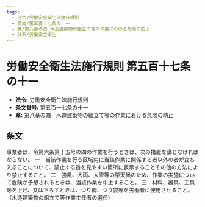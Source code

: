 ```yaml
---
tags:
  - 法令/労働安全衛生法施行規則
  - 条文/第五百十七条の十一
  - 章/第八章の四_木造建築物の組立て等の作業における危険の防止
  - 体系/労働安全衛生
---
```

# 労働安全衛生法施行規則 第五百十七条の十一

- **法令:** 労働安全衛生法施行規則
- **条文番号:** 第五百十七条の十一
- **章:** 第八章の四　木造建築物の組立て等の作業における危険の防止

## 条文
事業者は、令第六条第十五号の四の作業を行うときは、次の措置を講じなければならない。
一　当該作業を行う区域内に当該作業に関係する者以外の者が立ち入ることについて、禁止する旨を見やすい箇所に表示することその他の方法により禁止すること。
二　強風、大雨、大雪等の悪天候のため、作業の実施について危険が予想されるときは、当該作業を中止すること。
三　材料、器具、工具等を上げ、又は下ろすときは、つり綱、つり袋等を労働者に使用させること。
（木造建築物の組立て等作業主任者の選任）

